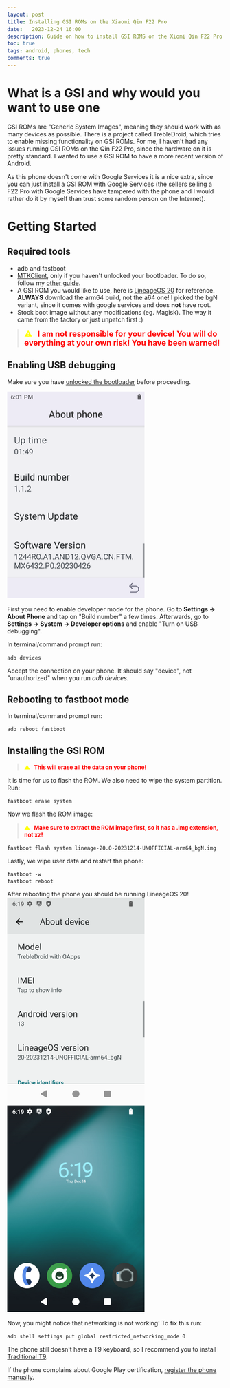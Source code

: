 ```yaml
---
layout: post
title: Installing GSI ROMs on the Xiaomi Qin F22 Pro
date:   2023-12-24 16:00
description: Guide on how to install GSI ROMS on the Xiomi Qin F22 Pro
toc: true
tags: android, phones, tech
comments: true
---
```




# What is a GSI and why would you want to use one

GSI ROMs are "Generic System Images", meaning they should work with as many devices as possible. There is a project called TrebleDroid, which tries to enable missing functionality on GSI ROMs. For me, I haven't had any issues running GSI ROMs on the Qin F22 Pro, since the hardware on it is pretty standard. I wanted to use a GSI ROM to have a more recent version of Android.



As this phone doesn't come with Google Services it is a nice extra, since you can just install a GSI ROM with Google Services (the sellers selling a F22 Pro with Google Services have tampered with the phone and I would rather do it by myself than trust some random person on the Internet).

# Getting Started

## Required tools
- adb and fastboot
- [MTKClient](https://github.com/bkerler/mtkclient), only if you haven't unlocked your bootloader. To do so, follow my [other guide](https://binboupan.github.io/2023/08/qin-f22-pro/#unlocking-the-bootloader).
- A GSI ROM you would like to use, here is [LineageOS 20](https://sourceforge.net/projects/andyyan-gsi/files/lineage-20-td/) for reference. **ALWAYS** download the arm64 build, not the a64 one! I picked the bgN variant, since it comes with google services and does **not** have root.
- Stock boot image without any modifications (eg. Magisk). The way it came from the factory or just unpatch first :)

>**<font size=4><span style="color: yellow">⚠</span>&nbsp;&nbsp;&nbsp;<span style="color:red">I am not responsible for your device! You will do everything at your own risk! You have been warned!</span></font>**

## Enabling USB debugging

Make sure you have [unlocked the bootloader](https://binboupan.github.io/2023/08/qin-f22-pro/) before proceeding.  

<img src="/assets/images/stock_settings.png" width="320" height="480">

First you need to enable developer mode for the phone. Go to **Settings -> About Phone** and tap on "Build number" a few times.
Afterwards, go to **Settings -> System -> Developer options** and enable "Turn on USB debugging".

In terminal/command prompt run:
```
adb devices

```

Accept the connection on your phone. It should say "device", not "unauthorized" when you run *adb devices*.


## Rebooting to fastboot mode 
In terminal/command prompt run:
```
adb reboot fastboot
```

## Installing the GSI ROM
>**<font size=2><span style="color: yellow">⚠</span>&nbsp;&nbsp;&nbsp;<span style="color:red">This will erase all the data on your phone!</span></font>**

It is time for us to flash the ROM. We also need to wipe the system partition. Run:
```
fastboot erase system
```

Now we flash the ROM image:
>**<font size=2><span style="color: yellow">⚠</span>&nbsp;&nbsp;&nbsp;<span style="color:red">Make sure to extract the ROM image first, so it has a .img extension, not xz!</span></font>**
```
fastboot flash system lineage-20.0-20231214-UNOFFICIAL-arm64_bgN.img
```

Lastly, we wipe user data and restart the phone:
```
fastboot -w
fastboot reboot
```


After rebooting the phone you should be running LineageOS 20!
<img src="/assets/images/lineageos_settings.png" width="320" height="480">
<img src="/assets/images/homescreen.png" width="320" height="480">

Now, you might notice that networking is not working! To fix this run:
```
adb shell settings put global restricted_networking_mode 0
```

The phone still doesn't have a T9 keyboard, so I recommend you to install [Traditional T9](https://github.com/sspanak/tt9/releases).

If the phone complains about Google Play certification, [register the phone manually](https://www.google.com/android/uncertified/?pli=1).